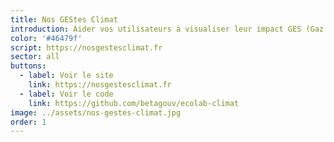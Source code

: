 ```yaml
---
title: Nos GEStes Climat
introduction: Aider vos utilisateurs à visualiser leur impact GES (Gaz à effet de serre) et à agir pour le réduire.
color: '#46479f'
script: https://nosgestesclimat.fr
sector: all
buttons:
  - label: Voir le site
    link: https://nosgestesclimat.fr
  - label: Voir le code
    link: https://github.com/betagouv/ecolab-climat
image: ../assets/nos-gestes-climat.jpg
order: 1
---
```

